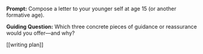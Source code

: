
**Prompt:** Compose a letter to your younger self at age 15 (or another formative age).

**Guiding Question:** Which three concrete pieces of guidance or reassurance would you offer—and why?

[[writing plan]]